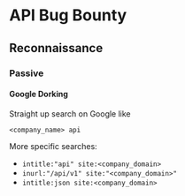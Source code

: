 # API Bug Bounty

## Reconnaissance

### Passive

#### Google Dorking

Straight up search on Google like

`<company_name> api`

More specific searches:
- `intitle:"api" site:<company_domain>`
- `inurl:"/api/v1" site:"<company_domain>"`
- `intitle:json site:<company_domain>`
